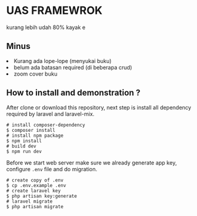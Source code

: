 # UAS FRAMEWROK

<p>kurang lebih udah 80% kayak e</p>

## Minus
  <li class="list-group-item">Kurang ada lope-lope (menyukai buku)</li>
  <li class="list-group-item">belum ada batasan required (di beberapa crud)</li>
  <li class="list-group-item">zoom cover buku</li>

## How to install and demonstration ?
After clone or download this repository, next step is install all dependency required by laravel and laravel-mix.

```shell
# install composer-dependency
$ composer install
# install npm package
$ npm install
# build dev 
$ npm run dev
```

Before we start web server make sure we already generate app key, configure `.env` file and do migration.

```shell
# create copy of .env
$ cp .env.example .env
# create laravel key
$ php artisan key:generate
# laravel migrate
$ php artisan migrate
```